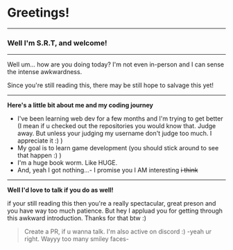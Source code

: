 # Greetings!

-----

### Well I'm S.R.T, and welcome! 

-----

Well um... how are you doing today? 
I'm not even in-person and I can sense the intense awkwardness. 

Since you're still reading this, there may be still hope to salvage this yet!

-----

**Here's a little bit about me and my coding journey**
- I've been learning web dev for a few months and I'm trying to get better (I mean if u checked out the repositories you would know that. Judge away. But unless your judging my username don't judge too much. I appreciate it :) )
- My goal is to learn game development (you should stick around to see that happen :) )
- I'm a huge book worm. Like HUGE.
- And, yeah I got nothing...- I promise you I AM interesting   ~~i think~~

-----

**Well I'd love to talk if you do as well!**


if your still reading this then you're a really spectacular, great preson and you have way too much patience. But hey I appluad you for getting through this awkward introduction. Thanks for that btw :) 

>Create a PR, if u wanna talk. I'm also active on discord :) -yeah ur right. Wayyy too many smiley faces-

